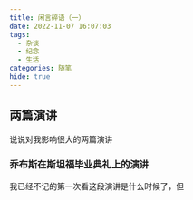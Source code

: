 ```yaml
---
title: 闲言碎语（一）
date: 2022-11-07 16:07:03
tags:
  - 杂谈
  - 纪念
  - 生活
categories: 随笔
hide: true
---
```


## 两篇演讲

说说对我影响很大的两篇演讲

<!--more-->

### 乔布斯在斯坦福毕业典礼上的演讲

我已经不记的第一次看这段演讲是什么时候了，但
